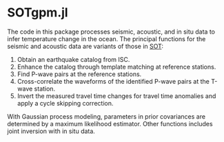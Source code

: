 # SOTgpm.jl
The code in this package processes seismic, acoustic, and in situ data to infer temperature change in the ocean. The principal functions for the seismic and acoustic data are variants of those in [SOT](https://github.com/joernc/SOT):
1. Obtain an earthquake catalog from ISC.
2. Enhance the catalog through template matching at reference stations.
3. Find P-wave pairs at the reference stations.
4. Cross-correlate the waveforms of the identified P-wave pairs at the T-wave station. 
5. Invert the measured travel time changes for travel time anomalies and apply a cycle skipping correction.
   
With Gaussian process modeling, parameters in prior covariances are determined by a maximum likelihood estimator. Other functions includes joint inversion with in situ data.
